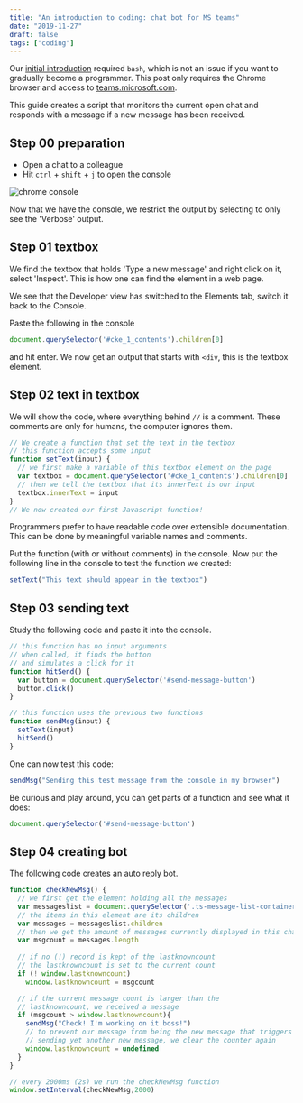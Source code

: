 ```yaml
---
title: "An introduction to coding: chat bot for MS teams"
date: "2019-11-27"
draft: false
tags: ["coding"]
---
```


Our [initial introduction](https://blog.lent.ink/post/start-coding/)
required `bash`,
which is not an issue if you want to gradually become a programmer.
This post only requires the Chrome browser
and access to [teams.microsoft.com](https://teams.microsoft.com).

This guide creates a script that monitors the current open chat
and responds with a message if a new message has been received.

## Step 00 preparation

- Open a chat to a colleague
- Hit `ctrl` + `shift` + `j` to open the console

![chrome console](/img/chrome-console.png "chrome console")

Now that we have the console,
we restrict the output by selecting to only see the 'Verbose' output.

## Step 01 textbox

We find the textbox that holds 'Type a new message' and right click on it,
select 'Inspect'.
This is how one can find the element in a web page.

We see that the Developer view has switched to the Elements tab,
switch it back to the Console.

Paste the following in the console

```javascript
document.querySelector('#cke_1_contents').children[0]
```
and hit enter.
We now get an output that starts with `<div`,
this is the textbox element.

## Step 02 text in textbox

We will show the code,
where everything behind `//` is a comment.
These comments are only for humans,
the computer ignores them.

```javascript
// We create a function that set the text in the textbox
// this function accepts some input
function setText(input) {
  // we first make a variable of this textbox element on the page
  var textbox = document.querySelector('#cke_1_contents').children[0]
  // then we tell the textbox that its innerText is our input
  textbox.innerText = input
}
// We now created our first Javascript function!
```

Programmers prefer to have readable code over extensible documentation.
This can be done by meaningful variable names and comments.

Put the function (with or without comments) in the console.
Now put the following line in the console to test the function we created:
```javascript
setText("This text should appear in the textbox")
```

## Step 03 sending text

Study the following code and paste it into the console.

```javascript
// this function has no input arguments
// when called, it finds the button
// and simulates a click for it
function hitSend() {
  var button = document.querySelector('#send-message-button')
  button.click()
}

// this function uses the previous two functions
function sendMsg(input) {
  setText(input)
  hitSend()
}
```

One can now test this code:
```javascript
sendMsg("Sending this test message from the console in my browser")
```

Be curious and play around, you can get parts of a function
and see what it does:
```javascript
document.querySelector('#send-message-button')
```

## Step 04 creating bot

The following code creates an auto reply bot.

```javascript
function checkNewMsg() {
  // we first get the element holding all the messages
  var messageslist = document.querySelector('.ts-message-list-container')
  // the items in this element are its children
  var messages = messageslist.children
  // then we get the amount of messages currently displayed in this chat screen
  var msgcount = messages.length
  
  // if no (!) record is kept of the lastknowncount
  // the lastknowncount is set to the current count
  if (! window.lastknowncount)
    window.lastknowncount = msgcount

  // if the current message count is larger than the
  // lastknowncount, we received a message
  if (msgcount > window.lastknowncount){
    sendMsg("Check! I'm working on it boss!")
    // to prevent our message from being the new message that triggers
    // sending yet another new message, we clear the counter again
    window.lastknowncount = undefined
  }
}

// every 2000ms (2s) we run the checkNewMsg function
window.setInterval(checkNewMsg,2000)
```

